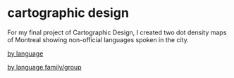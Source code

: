 # cartographic design
For my final project of Cartographic Design, I created two dot density maps of Montreal showing non-official languages spoken in the city.

[by language](maps/mtl_language_family.pdf)

[by language family/group](maps/mtl_languages.pdf)
